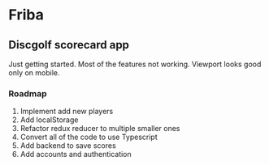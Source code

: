 # Friba

## Discgolf scorecard app

Just getting started. Most of the features not working. Viewport looks good only on mobile.

### Roadmap

1. Implement add new players
2. Add localStorage
3. Refactor redux reducer to multiple smaller ones
4. Convert all of the code to use Typescript
5. Add backend to save scores
6. Add accounts and authentication
